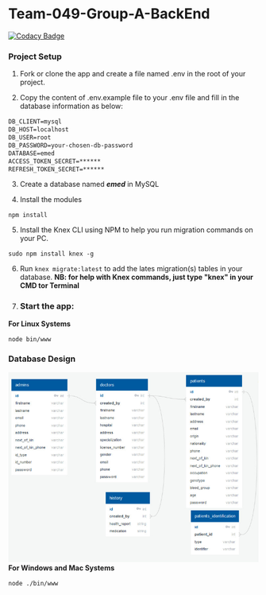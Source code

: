 # Team-049-Group-A-BackEnd

[![Codacy Badge](https://app.codacy.com/project/badge/Grade/28309b962a1d4f51a11c9502c17c785e)](https://www.codacy.com/gh/BuildForSDGCohort2/Team-049-Group-A-BackEnd?utm_source=github.com&amp;utm_medium=referral&amp;utm_content=BuildForSDGCohort2/Team-049-Group-A-BackEnd&amp;utm_campaign=Badge_Grade)

### Project Setup

1. Fork or clone the app and create a file named .env in the root of your project.

2. Copy the content of .env.example file to your .env file and fill in the database information as below:

```
DB_CLIENT=mysql
DB_HOST=localhost
DB_USER=root
DB_PASSWORD=your-chosen-db-password
DATABASE=emed
ACCESS_TOKEN_SECRET=******
REFRESH_TOKEN_SECRET=******
```

3. Create a database named **_emed_** in MySQL

4. Install the modules

```
npm install
```

5. Install the Knex CLI using NPM to help you run migration commands on your PC.

```
sudo npm install knex -g
```

6. Run `knex migrate:latest` to add the lates migration(s) tables in your database.
   **NB: for help with Knex commands, just type "knex" in your CMD tor Terminal**

7. ### Start the app:

**For Linux Systems**

```
node bin/www
```

### Database Design

![Database Design](database-design.jpeg)
**For Windows and Mac Systems**

```
node ./bin/www
```
